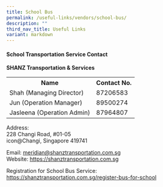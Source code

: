 ```yaml
---
title: School Bus
permalink: /useful-links/vendors/school-bus/
description: ""
third_nav_title: Useful Links
variant: markdown
---
```

#### School Transportation Service Contact

**SHANZ Transportation &amp; Services**

<table style="width:100%">
  <tbody><tr>
    <th>Name</th>
    <th>Contact No.</th>
		
    
  </tr>
  <tr>
   <td>Shah (Managing Director)</td>
    <td>87206583</td>
  </tr>
  <tr>
    <td>Jun (Operation Manager)</td>
    <td>89500274</td>
  </tr>
		 <tr>
    <td>Jasleena (Operation Admin)</td>
    <td>87964807</td>
  </tr>
</tbody></table>

Address:&nbsp;  
228 Changi Road, #01-05<br>
icon@Changi, Singapore 419741<br>

Email: <a href="meridian@shanztransportation.com.sg">meridian@shanztransportation.com.sg</a><br>
Website: <a href="https://shanztransportation.com.sg">https://shanztransportation.com.sg</a>

Registration for School Bus Service: <br><a href="https://shanztransportation.com.sg/register-bus-for-school">https://shanztransportation.com.sg/register-bus-for-school</a>